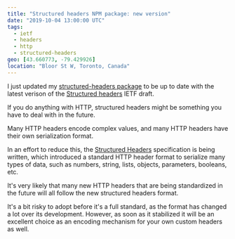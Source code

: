 ```yaml
---
title: "Structured headers NPM package: new version"
date: "2019-10-04 13:00:00 UTC"
tags:
  - ietf
  - headers
  - http
  - structured-headers
geo: [43.660773, -79.429926]
location: "Bloor St W, Toronto, Canada"
---
```


I just updated my [structured-headers package][1] to be up to date with
the latest verison of the [Structured headers][2] IETF draft.

If you do anything with HTTP, structured headers might be something you have
to deal with in the future.

Many HTTP headers encode complex values, and many HTTP headers have their own
serialization format.

In an effort to reduce this, the [Structured Headers][2] specification is being
written, which introduced a standard HTTP header format to serialize many types
of data, such as numbers, string, lists, objects, parameters, booleans, etc.

It's very likely that many new HTTP headers that are being standardized in the
future will all follow the new structured headers format.

It's a bit risky to adopt before it's a full standard, as the format has changed
a lot over its development. However, as soon as it stabilized it will be an
excellent choice as an encoding mechanism for your own custom headers as well.

[1]: https://github.com/evert/structured-headers
[2]: https://tools.ietf.org/html/draft-ietf-httpbis-header-structure-13
